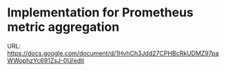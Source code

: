 # Implementation for Prometheus metric aggregation

URL: https://docs.google.com/document/d/1HvhCh3Jdd27CPHBcRkUDMZ97paWWophzYc691ZsJ-0U/edit
